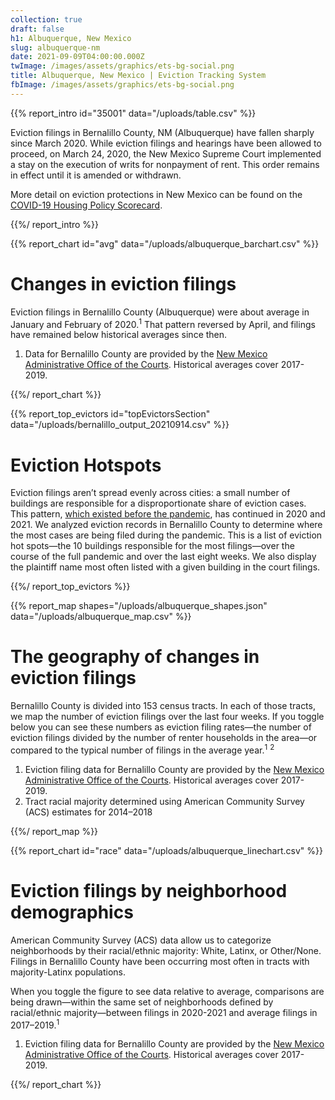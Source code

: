 ```yaml
---
collection: true
draft: false
h1: Albuquerque, New Mexico
slug: albuquerque-nm
date: 2021-09-09T04:00:00.000Z
twImage: /images/assets/graphics/ets-bg-social.png
title: Albuquerque, New Mexico | Eviction Tracking System
fbImage: /images/assets/graphics/ets-bg-social.png
---
```


{{% report_intro id="35001" data="/uploads/table.csv" %}}







Eviction filings in Bernalillo County, NM (Albuquerque) have fallen sharply since March 2020. While eviction filings and hearings have been allowed to proceed, on March 24, 2020, the New Mexico Supreme Court implemented a stay on the execution of writs for nonpayment of rent. This order remains in effect until it is amended or withdrawn. 

More detail on eviction protections in New Mexico can be found on the [COVID-19 Housing Policy Scorecard](https://evictionlab.org/covid-policy-scorecard/nm/).







{{%/ report_intro %}}



{{% report_chart id="avg" data="/uploads/albuquerque_barchart.csv" %}}







# Changes in eviction filings

Eviction filings in Bernalillo County (Albuquerque) were about average in January and February of 2020.<sup>1</sup> That pattern reversed by April, and filings have remained below historical averages since then. 

1. Data for Bernalillo County are provided by the [New Mexico Administrative Office of the Courts](https://www.nmcourts.gov/). Historical averages cover 2017-2019.







{{%/ report_chart %}}



{{% report_top_evictors id="topEvictorsSection" data="/uploads/bernalillo_output_20210914.csv" %}}

# Eviction Hotspots

Eviction filings aren’t spread evenly across cities: a small number of buildings are responsible for a disproportionate share of eviction cases. This pattern, [which existed before the pandemic](https://evictionlab.org/top-evicting-landlords-drive-us-eviction-crisis/), has continued in 2020 and 2021. We analyzed eviction records in Bernalillo County to determine where the most cases are being filed during the pandemic. This is a list of eviction hot spots—the 10 buildings responsible for the most filings—over the course of the full pandemic and over the last eight weeks. We also display the plaintiff name most often listed with a given building in the court filings.

{{%/ report_top_evictors %}}



{{% report_map shapes="/uploads/albuquerque_shapes.json" data="/uploads/albuquerque_map.csv" %}}







# The geography of changes in eviction filings

Bernalillo County is divided into 153 census tracts. In each of those tracts, we map the number of eviction filings over the last four weeks. If you toggle below you can see these numbers as eviction filing rates—the number of eviction filings divided by the number of renter households in the area—or compared to the typical number of filings in the average year.<sup>1</sup> <sup>2</sup>

1. Eviction filing data for Bernalillo County are provided by the [New Mexico Administrative Office of the Courts](https://www.nmcourts.gov/). Historical averages cover 2017-2019. 
2. Tract racial majority determined using American Community Survey (ACS) estimates for 2014–2018







{{%/ report_map %}}



{{% report_chart id="race" data="/uploads/albuquerque_linechart.csv" %}}





# Eviction filings by neighborhood demographics

American Community Survey (ACS) data allow us to categorize neighborhoods by their racial/ethnic majority: White, Latinx, or Other/None. Filings in Bernalillo County have been occurring most often in tracts with majority-Latinx populations. 

When you toggle the figure to see data relative to average, comparisons are being drawn—within the same set of neighborhoods defined by racial/ethnic majority—between filings in 2020-2021 and average filings in 2017–2019.<sup>1</sup>

1. Eviction filing data for Bernalillo County are provided by the [New Mexico Administrative Office of the Courts](https://www.nmcourts.gov/). Historical averages cover 2017-2019.





{{%/ report_chart %}}